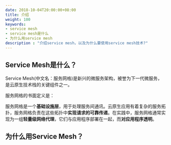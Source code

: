 ```yaml
---
date: 2018-10-04T20:00:00+08:00
title: 介绍
weight: 100
keywords:
- service mesh
- service mesh是什么
- 为什么用service mesh
description : "介绍service mesh，以及为什么要使用service mesh技术?"
---
```



## Service Mesh是什么？

Service Mesh(中文名：服务网格)是新兴的微服务架构，被誉为下一代微服务，是云原生技术栈的关键组件之一。

服务网格的书面定义是：

服务网格是一个**基础设施层**，用于处理服务间通讯。云原生应用有着复杂的服务拓扑，服务网格负责在这些拓扑中**实现请求的可靠传递**。在实践中，服务网格通常实现为一组**轻量级网络代理**，它们与应用程序部署在一起，而**对应用程序透明**。

## 为什么用Service Mesh？


